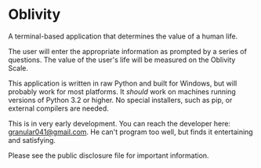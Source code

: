 # Oblivity
A terminal-based application that determines the value of a human life.

The user will enter the appropriate information as prompted by a series of questions. The value of the user's life will be measured on the Oblivity Scale. 

This application is written in raw Python and built for Windows, but will probably work for most platforms. It *should* work on machines running versions of Python 3.2 or higher. No special installers, such as pip, or external compilers are needed.

This is in very early development. You can reach the developer here: granular041@gmail.com. He can't program too well, but finds it entertaining and satisfying.

Please see the public disclosure file for important information.
